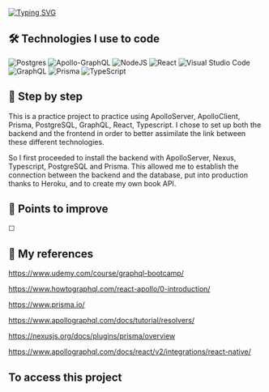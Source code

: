 [![Typing SVG](https://readme-typing-svg.herokuapp.com?color=%23E06F26&size=24&center=true&lines=Welcome+in+my+ReadMe)](https://git.io/typing-svg)

## 🛠 Technologies I use to code

![Postgres](https://img.shields.io/badge/postgres-%23316192.svg?style=for-the-badge&logo=postgresql&logoColor=white) ![Apollo-GraphQL](https://img.shields.io/badge/-ApolloGraphQL-311C87?style=for-the-badge&logo=apollo-graphql) ![NodeJS](https://img.shields.io/badge/node.js-6DA55F?style=for-the-badge&logo=node.js&logoColor=white) ![React](https://img.shields.io/badge/react-%2320232a.svg?style=for-the-badge&logo=react&logoColor=%2361DAFB) ![Visual Studio Code](https://img.shields.io/badge/Visual%20Studio%20Code-0078d7.svg?style=for-the-badge&logo=visual-studio-code&logoColor=white) ![GraphQL](https://img.shields.io/badge/-GraphQL-E10098?style=for-the-badge&logo=graphql&logoColor=white) ![Prisma](https://img.shields.io/badge/Prisma-3982CE?style=for-the-badge&logo=Prisma&logoColor=white) ![TypeScript](https://img.shields.io/badge/typescript-%23007ACC.svg?style=for-the-badge&logo=typescript&logoColor=white)

## 💾 Step by step

This is a practice project to practice using ApolloServer, ApolloClient, Prisma, PostgreSQL, GraphQL, React, Typescript. I chose to set up both the backend and the frontend in order to better assimilate the link between these different technologies.

So I first proceeded to install the backend with ApolloServer, Nexus, Typescript, PostgreSQL and Prisma. This allowed me to establish the connection between the backend and the database, put into production thanks to Heroku, and to create my own book API.

## 🔌 Points to improve

☐ 

## 🧬 My references

https://www.udemy.com/course/graphql-bootcamp/

https://www.howtographql.com/react-apollo/0-introduction/

https://www.prisma.io/

https://www.apollographql.com/docs/tutorial/resolvers/

https://nexusjs.org/docs/plugins/prisma/overview

https://www.apollographql.com/docs/react/v2/integrations/react-native/

## To access this project
